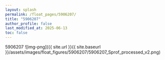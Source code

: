 ```yaml
---
layout: splash
permalink: /float_pages/5906207/
title: "5906207"
author_profile: false
last_modified_at: 2025-06-13
toc: false
---
```

 
5906207
![img-png]({{ site.url }}{{ site.baseurl }}/assets/images/float_figures/5906207/5906207_Sprof_processed_v2.png)